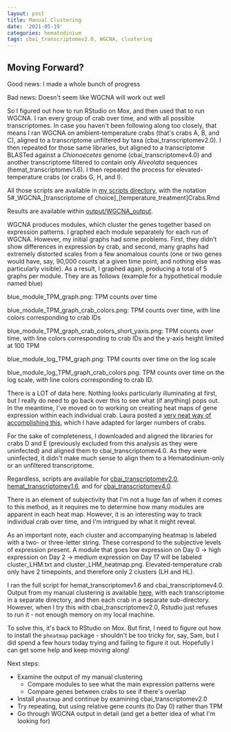 ```yaml
---
layout: post
title: Manual Clustering
date: '2021-05-19'
categories: hematodinium
tags: cbai_transcriptomev2.0, WGCNA, clustering
---
```


## Moving Forward?

Good news: I made a whole bunch of progress

Bad news: Doesn't seem like WGCNA will work out well

So I figured out how to run RStudio on Mox, and then used that to run WGCNA. I ran every group of crab over time, and with all possible transcriptomes. In case you haven't been following along too closely, that means I ran WGCNA on ambient-temperature crabs (that's crabs A, B, and C), aligned to a transcriptome unfiltered by taxa (cbai_transcriptomev2.0). I then repeated for those same libraries, but aligned to a transcriptome BLASTed against a _Chionoecetes_ genome (cbai_transcriptomev4.0) and another transcriptome filtered to contain only _Alveolata_ sequences (hemat_transcriptomev1.6). I then repeated the process for elevated-temperature crabs (or crabs G, H, and I). 

All those scripts are available in [my scripts directory](https://github.com/afcoyle/hemat_bairdi_transcriptome/tree/main/scripts), with the notation 5#\_WGCNA\_[transcriptome of choice]_[temperature_treatment]Crabs.Rmd

Results are available within [output/WGCNA_output](https://github.com/afcoyle/hemat_bairdi_transcriptome/tree/main/output/WGCNA_output).

WGCNA produces modules, which cluster the genes together based on expression patterns. I graphed each module separately for each run of WGCNA. However, my initial graphs had some problems. First, they didn't show differences in expression by crab, and second, many graphs had extremely distorted scales from a few anomalous counts (one or two genes would have, say, 90,000 counts at a given time point, and nothing else was particularly visible). As a result, I graphed again, producing a total of 5 graphs per module. They are as follows (example for a hypothetical module named blue)

blue_module_TPM_graph.png: TPM counts over time

blue_module_TPM_graph_crab_colors.png: TPM counts over time, with line colors corresponding to crab IDs

blue_module_TPM_graph_crab_colors_short_yaxis.png: TPM counts over time, with line colors corresponding to crab IDs and the y-axis height limited at 100 TPM

blue_module_log_TPM_graph.png: TPM counts over time on the log scale

blue_module_log_TPM_graph_crab_colors.png: TPM counts over time on the log scale, with line colors corresponding to crab ID.

There is a LOT of data here. Nothing looks particularly illuminating at first, but I really do need to go back over this to see what (if anything) pops out. In the meantime, I've moved on to working on creating heat maps of gene expression within each individual crab. Laura posted a [very neat way of accomplishing this](https://github.com/RobertsLab/resources/discussions/1206), which I have adapted for larger numbers of crabs.

For the sake of completeness, I downloaded and aligned the libraries for crabs D and E (previously excluded from this analysis as they were uninfected) and aligned them to cbai_transcriptomev4.0. As they were uninfected, it didn't make much sense to align them to a Hematodinium-only or an unfiltered transcriptome. 

Regardless, scripts are available for [cbai_transcriptomev2.0](https://github.com/afcoyle/hemat_bairdi_transcriptome/blob/main/scripts/71_manual_clustering_cbaiv2.0.Rmd), [hemat_transcriptomev1.6](https://github.com/afcoyle/hemat_bairdi_transcriptome/blob/main/scripts/72_manual_clustering_hematv1.6.Rmd), and for [cbai_transcriptomev4.0](https://github.com/afcoyle/hemat_bairdi_transcriptome/blob/main/scripts/73_manual_clustering_cbaiv4.0.Rmd).

There is an element of subjectivity that I'm not a huge fan of when it comes to this method, as it requires me to determine how many modules are apparent in each heat map. However, it is an interesting way to track individual crab over time, and I'm intrigued by what it might reveal.

As an important note, each cluster and accompanying heatmap is labeled with a two- or three-letter string. These correspond to the subjective levels of expression present. A module that goes low expression on Day 0 -> high expression on Day 2 -> medium expression on Day 17 will be labeled cluster_LHM.txt and cluster_LHM_heatmap.png. Elevated-temperature crab only have 2 timepoints, and therefore only 2 clusters (LH and HL).

I ran the full script for hemat_transcriptomev1.6 and cbai_transcriptomev4.0. Output from my manual clustering is available [here](https://github.com/afcoyle/hemat_bairdi_transcriptome/tree/main/output/manual_clustering), with each transcriptome in a separate directory, and then each crab in a separate sub-directory. However, when I try this with cbai_transcriptomev2.0, Rstudio just refuses to run it - not enough memory on my local machine. 

To solve this, it's back to RStudio on Mox. But first, I need to figure out how to install the `pheatmap` package - shouldn't be too tricky for, say, Sam, but I did spend a few hours today trying and failing to figure it out. Hopefully I can get some help and keep moving along! 

Next steps:
- Examine the output of my manual clustering
    - Compare modules to see what the main expression patterns were
    - Compare genes between crabs to see if there's overlap
- Install `pheatmap` and continue by examining cbai_transcriptomev2.0
- Try repeating, but using relative gene counts (to Day 0) rather than TPM
- Go through WGCNA output in detail (and get a better idea of what I'm looking for)


